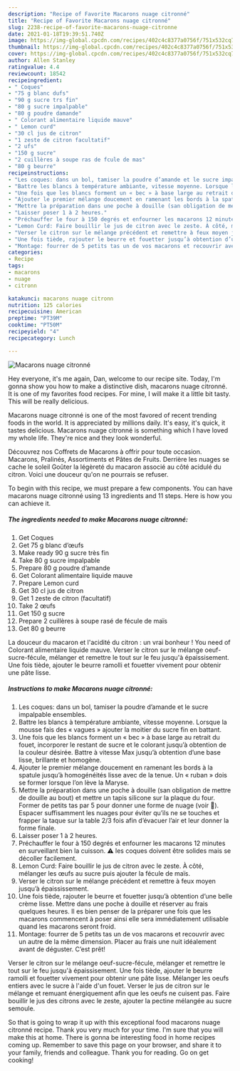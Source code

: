 ```yaml
---
description: "Recipe of Favorite Macarons nuage citronné"
title: "Recipe of Favorite Macarons nuage citronné"
slug: 2238-recipe-of-favorite-macarons-nuage-citronne
date: 2021-01-18T19:39:51.740Z
image: https://img-global.cpcdn.com/recipes/402c4c8377a0756f/751x532cq70/macarons-nuage-citronne-photo-principale-de-la-recette.jpg
thumbnail: https://img-global.cpcdn.com/recipes/402c4c8377a0756f/751x532cq70/macarons-nuage-citronne-photo-principale-de-la-recette.jpg
cover: https://img-global.cpcdn.com/recipes/402c4c8377a0756f/751x532cq70/macarons-nuage-citronne-photo-principale-de-la-recette.jpg
author: Allen Stanley
ratingvalue: 4.4
reviewcount: 18542
recipeingredient:
- " Coques"
- "75 g blanc dufs"
- "90 g sucre trs fin"
- "80 g sucre impalpable"
- "80 g poudre damande"
- " Colorant alimentaire liquide mauve"
- " Lemon curd"
- "30 cl jus de citron"
- "1 zeste de citron facultatif"
- "2 ufs"
- "150 g sucre"
- "2 cuillères à soupe ras de fcule de mas"
- "80 g beurre"
recipeinstructions:
- "Les coques: dans un bol, tamiser la poudre d’amande et le sucre impalpable ensembles."
- "Battre les blancs à température ambiante, vitesse moyenne. Lorsque la mousse fais des « vagues » ajouter la moitier du sucre fin en battant."
- "Une fois que les blancs forment un « bec » à base large au retrait du fouet, incorporer le restant de sucre et le colorant jusqu’à obtention de la couleur désirée. Battre à vitesse Max jusqu’à obtention d’une base lisse, brillante et homogène."
- "Ajouter le premier mélange doucement en ramenant les bords à la spatule jusqu’à homogénéités lisse avec de la tenue. Un « ruban » dois se former lorsque l’on lève la Maryse."
- "Mettre la préparation dans une poche à douille (san obligation de mettre de douille au bout) et mettre un tapis silicone sur la plaque du four. Former de petits tas par 5 pour donner une forme de nuage (voir 📸). Espacer suffisamment les nuages pour éviter qu’ils ne se touches et frapper la taque sur la table 2/3 fois afin d’évacuer l’air et leur donner la forme finale."
- "Laisser poser 1 à 2 heures."
- "Préchauffer le four à 150 degrés et enfourner les macarons 12 minutes en surveillant bien la cuisson. ⚠️ les coques doivent être solides mais se décoller facilement."
- "Lemon Curd: Faire bouillir le jus de citron avec le zeste. À côté, mélanger les œufs au sucre puis ajouter la fécule de maïs."
- "Verser le citron sur le mélange précédent et remettre à feux moyen jusqu’à épaississement."
- "Une fois tiède, rajouter le beurre et fouetter jusqu’à obtention d’une belle crème lisse. Mettre dans une poche à douille et réserver au frais quelques heures. Il es bien penser de la préparer une fois que les macarons commencent à poser ainsi elle sera immédiatement utilisable quand les macarons seront froid."
- "Montage: fourrer de 5 petits tas un de vos macarons et recouvrir avec un autre de la même dimension. Placer au frais une nuit idéalement avant de déguster. C’est prêt!"
categories:
- Recipe
tags:
- macarons
- nuage
- citronn

katakunci: macarons nuage citronn 
nutrition: 125 calories
recipecuisine: American
preptime: "PT39M"
cooktime: "PT50M"
recipeyield: "4"
recipecategory: Lunch

---
```



![Macarons nuage citronné](https://img-global.cpcdn.com/recipes/402c4c8377a0756f/751x532cq70/macarons-nuage-citronne-photo-principale-de-la-recette.jpg)

Hey everyone, it's me again, Dan, welcome to our recipe site. Today, I'm gonna show you how to make a distinctive dish, macarons nuage citronné. It is one of my favorites food recipes. For mine, I will make it a little bit tasty. This will be really delicious.

Macarons nuage citronné is one of the most favored of recent trending foods in the world. It is appreciated by millions daily. It's easy, it's quick, it tastes delicious. Macarons nuage citronné is something which I have loved my whole life. They're nice and they look wonderful.

Découvrez nos Coffrets de Macarons à offrir pour toute occasion. Macarons, Pralinés, Assortiments et Pâtes de Fruits. Derrière les nuages se cache le soleil Goûter la légèreté du macaron associé au côté acidulé du citron. Voici une douceur qu&#39;on ne pourrais se refuser.


To begin with this recipe, we must prepare a few components. You can have macarons nuage citronné using 13 ingredients and 11 steps. Here is how you can achieve it.

<!--inarticleads1-->

##### The ingredients needed to make Macarons nuage citronné:

1. Get  Coques
1. Get 75 g blanc d’œufs
1. Make ready 90 g sucre très fin
1. Take 80 g sucre impalpable
1. Prepare 80 g poudre d’amande
1. Get  Colorant alimentaire liquide mauve
1. Prepare  Lemon curd
1. Get 30 cl jus de citron
1. Get 1 zeste de citron (facultatif)
1. Take 2 œufs
1. Get 150 g sucre
1. Prepare 2 cuillères à soupe rasé de fécule de maïs
1. Get 80 g beurre


La douceur du macaron et l&#39;acidité du citron : un vrai bonheur ! You need of Colorant alimentaire liquide mauve. Verser le citron sur le mélange oeuf-sucre-fécule, mélanger et remettre le tout sur le feu jusqu&#39;à épaissisement. Une fois tiède, ajouter le beurre ramolli et fouetter vivement pour obtenir une pâte lisse. 

<!--inarticleads2-->

##### Instructions to make Macarons nuage citronné:

1. Les coques: dans un bol, tamiser la poudre d’amande et le sucre impalpable ensembles.
1. Battre les blancs à température ambiante, vitesse moyenne. Lorsque la mousse fais des « vagues » ajouter la moitier du sucre fin en battant.
1. Une fois que les blancs forment un « bec » à base large au retrait du fouet, incorporer le restant de sucre et le colorant jusqu’à obtention de la couleur désirée. Battre à vitesse Max jusqu’à obtention d’une base lisse, brillante et homogène.
1. Ajouter le premier mélange doucement en ramenant les bords à la spatule jusqu’à homogénéités lisse avec de la tenue. Un « ruban » dois se former lorsque l’on lève la Maryse.
1. Mettre la préparation dans une poche à douille (san obligation de mettre de douille au bout) et mettre un tapis silicone sur la plaque du four. Former de petits tas par 5 pour donner une forme de nuage (voir 📸). Espacer suffisamment les nuages pour éviter qu’ils ne se touches et frapper la taque sur la table 2/3 fois afin d’évacuer l’air et leur donner la forme finale.
1. Laisser poser 1 à 2 heures.
1. Préchauffer le four à 150 degrés et enfourner les macarons 12 minutes en surveillant bien la cuisson. ⚠️ les coques doivent être solides mais se décoller facilement.
1. Lemon Curd: Faire bouillir le jus de citron avec le zeste. À côté, mélanger les œufs au sucre puis ajouter la fécule de maïs.
1. Verser le citron sur le mélange précédent et remettre à feux moyen jusqu’à épaississement.
1. Une fois tiède, rajouter le beurre et fouetter jusqu’à obtention d’une belle crème lisse. Mettre dans une poche à douille et réserver au frais quelques heures. Il es bien penser de la préparer une fois que les macarons commencent à poser ainsi elle sera immédiatement utilisable quand les macarons seront froid.
1. Montage: fourrer de 5 petits tas un de vos macarons et recouvrir avec un autre de la même dimension. Placer au frais une nuit idéalement avant de déguster. C’est prêt!


Verser le citron sur le mélange oeuf-sucre-fécule, mélanger et remettre le tout sur le feu jusqu&#39;à épaissisement. Une fois tiède, ajouter le beurre ramolli et fouetter vivement pour obtenir une pâte lisse. Mélanger les oeufs entiers avec le sucre à l&#39;aide d&#39;un fouet. Verser le jus de citron sur le mélange et remuant énergiquement afin que les oeufs ne cuisent pas. Faire bouillir le jus des citrons avec le zeste, ajouter la pectine mélangée au sucre semoule. 

So that is going to wrap it up with this exceptional food macarons nuage citronné recipe. Thank you very much for your time. I'm sure that you will make this at home. There is gonna be interesting food in home recipes coming up. Remember to save this page on your browser, and share it to your family, friends and colleague. Thank you for reading. Go on get cooking!
